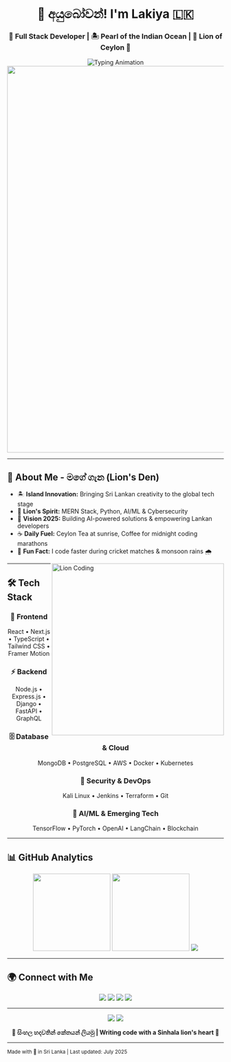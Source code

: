 <!-- ASCII Art Easter Egg -->
<!-- 
🦁🦁🦁🦁🦁🦁🦁🦁🦁🦁🦁🦁🦁🦁🦁🦁🦁🦁🦁🦁🦁🦁🦁🦁🦁🦁🦁🦁🦁🦁🦁🦁🦁
🦁  ██╗      █████╗ ██╗  ██╗██╗██╗   ██╗ █████╗     ██████╗ ███████╗██╗   ██╗  🦁
🦁  ██║     ██╔══██╗██║ ██╔╝██║╚██╗ ██╔╝██╔══██╗    ██╔══██╗██╔════╝██║   ██║  🦁
🦁  ██║     ███████║█████╔╝ ██║ ╚████╔╝ ███████║    ██║  ██║█████╗  ██║   ██║  🦁
🦁  ██║     ██╔══██║██╔═██╗ ██║  ╚██╔╝  ██╔══██║    ██║  ██║██╔══╝  ╚██╗ ██╔╝  🦁
🦁  ███████╗██║  ██║██║  ██╗██║   ██║   ██║  ██║    ██████╔╝███████╗ ╚████╔╝   🦁
🦁  ╚══════╝╚═╝  ╚═╝╚═╝  ╚═╝╚═╝   ╚═╝   ╚═╝  ╚═╝    ╚═════╝ ╚══════╝  ╚═══╝    🦁
🦁                                                                              🦁
🦁          🦁 SINHALA LION KINGDOM CODE 🦁                                       🦁
🦁     You found the lion's secret! You're roaring amazing! 🎉                  🦁
🦁              May the lion spirit guide your code! 🚀                         🦁
🦁                    ROARRRRRRR! 🦁👑                                          🦁
🦁🦁🦁🦁🦁🦁🦁🦁🦁🦁🦁🦁🦁🦁🦁🦁🦁🦁🦁🦁🦁🦁🦁🦁🦁🦁🦁🦁🦁🦁🦁🦁🦁
-->

<h1 align="center">🦁 අයුබෝවන්! I'm Lakiya 🇱🇰</h1>

<div align="center">

### 🚀 Full Stack Developer | 🏝️ Pearl of the Indian Ocean | 🦁 Lion of Ceylon 🌴

<img src="https://readme-typing-svg.herokuapp.com?font=Fira+Code&size=22&duration=2500&pause=800&color=FFD700&center=true&vCenter=true&width=800&lines=🦁+Welcome+to+my+Digital+Rajya+🦁;🏝️+Coding+from+the+Pearl+of+Indian+Ocean;🦁+MERN+Stack+Developer+with+Lion's+Spirit;🌴+Building+with+Ceylon+Courage+%26+Global+Vision;☕+Fueled+by+Ceylon+Tea+%26+Lion's+Determination;🏏+Creating+Tomorrow's+Digital+Solutions;🎭+Blending+Tradition+with+Technology;🦁+Roaring+Code+from+the+Land+of+Lions" alt="Typing Animation" />

<img src="https://user-images.githubusercontent.com/74038190/212284100-561aa473-3905-4a80-b561-0d28506553ee.gif" width="900">

</div>

---

## 🦁 About Me - මගේ ගැන (Lion's Den)

- 🏝️ **Island Innovation:** Bringing Sri Lankan creativity to the global tech stage  
- 🦁 **Lion's Spirit:** MERN Stack, Python, AI/ML & Cybersecurity  
- 🎯 **Vision 2025:** Building AI-powered solutions & empowering Lankan developers  
- ☕ **Daily Fuel:** Ceylon Tea at sunrise, Coffee for midnight coding marathons  
- 🏏 **Fun Fact:** I code faster during cricket matches & monsoon rains 🌧️  

<img align="right" alt="Lion Coding" width="400" src="https://media.giphy.com/media/qgQUggAC3Pfv687qPC/giphy.gif">

---

## 🛠️ Tech Stack

<div align="center">

### 🎨 **Frontend**
React • Next.js • TypeScript • Tailwind CSS • Framer Motion

### ⚡ **Backend**
Node.js • Express.js • Django • FastAPI • GraphQL

### 🗄️ **Database & Cloud**
MongoDB • PostgreSQL • AWS • Docker • Kubernetes

### 🔐 **Security & DevOps**
Kali Linux • Jenkins • Terraform • Git

### 🤖 **AI/ML & Emerging Tech**
TensorFlow • PyTorch • OpenAI • LangChain • Blockchain

</div>

---

## 📊 GitHub Analytics

<div align="center">

<img height="180em" src="https://github-readme-stats.vercel.app/api?username=lakiya-123&show_icons=true&theme=radical" />
<img height="180em" src="https://github-readme-streak-stats.herokuapp.com/?user=lakiya-123&theme=radical" />
<img src="https://github-readme-activity-graph.vercel.app/graph?username=lakiya-123&bg_color=0D1117&color=FFD700&line=FF6B35&point=FFD700&area=true&hide_border=true" />

</div>

---

## 🌍 Connect with Me

<p align="center">
<a href="https://linkedin.com/in/lakiya-dev"><img src="https://img.shields.io/badge/LinkedIn-0077B5?style=for-the-badge&logo=linkedin&logoColor=white" /></a>
<a href="https://twitter.com/lakiya_codes"><img src="https://img.shields.io/badge/Twitter-1DA1F2?style=for-the-badge&logo=twitter&logoColor=white" /></a>
<a href="https://instagram.com/lakiya.dev"><img src="https://img.shields.io/badge/Instagram-E4405F?style=for-the-badge&logo=instagram&logoColor=white" /></a>
<a href="mailto:lakiya.dev@gmail.com"><img src="https://img.shields.io/badge/Gmail-D14836?style=for-the-badge&logo=gmail&logoColor=white" /></a>
</p>

---

<div align="center">

<img src="https://komarev.com/ghpvc/?username=lakiya-123&label=Lion's%20Den%20Visitors&color=FFD700&style=for-the-badge" />
<img src="https://img.shields.io/github/followers/lakiya-123?label=Lion%20Pride%20Followers&style=for-the-badge&color=FF6B35" />

**🦁 සිංහල හදවතින් කේතයන් ලියමු | Writing code with a Sinhala lion's heart 🦁**  
</div>

---

<sub>Made with 🦁 in Sri Lanka | Last updated: July 2025</sub>
